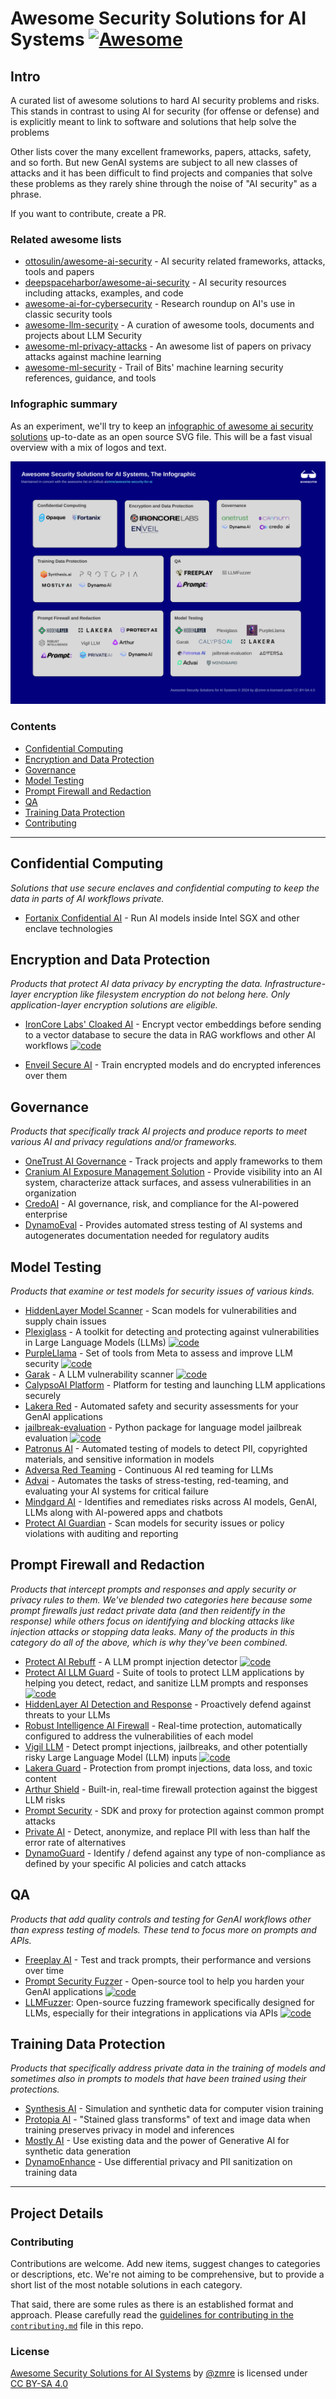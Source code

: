 # Awesome Security Solutions for AI Systems [![Awesome](https://awesome.re/badge.svg)](https://awesome.re)

## Intro

A curated list of awesome solutions to hard AI security problems and risks.  This stands in contrast to using AI for security (for offense or defense) and is explicitly meant to link to software and solutions that help solve the problems

Other lists cover the many excellent frameworks, papers, attacks, safety, and so forth.  But new GenAI systems are subject to all new classes of attacks and it has been difficult to find projects and companies that solve these problems as they rarely shine through the noise of "AI security" as a phrase.

If you want to contribute, create a PR.

### Related awesome lists

* [ottosulin/awesome-ai-security](https://github.com/ottosulin/awesome-ai-security) - AI security related frameworks, attacks, tools and papers
* [deepspaceharbor/awesome-ai-security](https://github.com/DeepSpaceHarbor/Awesome-AI-Security) - AI security resources including attacks, examples, and code
* [awesome-ai-for-cybersecurity](https://github.com/Billy1900/Awesome-AI-for-cybersecurity) - Research roundup on AI's use in classic security tools
* [awesome-llm-security](https://github.com/corca-ai/awesome-llm-security) - A curation of awesome tools, documents and projects about LLM Security
* [awesome-ml-privacy-attacks](https://github.com/stratosphereips/awesome-ml-privacy-attacks) - An awesome list of papers on privacy attacks against machine learning
* [awesome-ml-security](https://github.com/trailofbits/awesome-ml-security) - Trail of Bits' machine learning security references, guidance, and tools

### Infographic summary

As an experiment, we'll try to keep an [infographic of awesome ai security solutions](awesome-ai-security-infographic.svg) up-to-date as an open source SVG file. This will be a fast visual overview with a mix of logos and text.

![_Graphic overview of awesome AI security_](awesome-ai-security-infographic.svg)

### Contents

* [Confidential Computing](#confidential-computing)
* [Encryption and Data Protection](#encryption-and-data-protection)
* [Governance](#governance)
* [Model Testing](#model-testing)
* [Prompt Firewall and Redaction](#prompt-firewall-and-redaction)
* [QA](#qa)
* [Training Data Protection](#training-data-protection)
* [Contributing](#contributing)

------

## Confidential Computing

_Solutions that use secure enclaves and confidential computing to keep the data in parts of AI workflows private._

* [Fortanix Confidential AI](https://www.fortanix.com/platform/confidential-ai) - Run AI models inside Intel SGX and other enclave technologies

<!--
* [Opaque Systems](https://opaque.co/) - Run models in confidential compute environments

Leave here as a reminder. It seems Opaque has removed their confidential compute AI product and now has a product called Opaque Gateway that redacts and "compresses" prompts before sending on to OpenAI et al. But the product is in "waitlist" state as of May 2024 and so isn't eligible for this list. https://opaquegateway.opaque.co/

Leaving this here since they've now raised US$31M and have at least one rockstar founder, plus they were born out of a nice open source product: https://github.com/mc2-project/mc2,  so worth checking status again in awhile.
-->


## Encryption and Data Protection

_Products that protect AI data privacy by encrypting the data. Infrastructure-layer encryption like filesystem encryption do not belong here. Only application-layer encryption solutions are eligible._

* [IronCore Labs' Cloaked AI](https://ironcorelabs.com/products/cloaked-ai/) - Encrypt vector embeddings before sending to a vector database to secure the data in RAG workflows and other AI workflows [![code](https://img.shields.io/github/license/ironcorelabs/ironcore-alloy)](https://github.com/ironcorelabs/ironcore-alloy/)

* [Enveil Secure AI](https://www.enveil.com/secure-ai/) - Train encrypted models and do encrypted inferences over them

## Governance

_Products that specifically track AI projects and produce reports to meet various AI and privacy regulations and/or frameworks._

* [OneTrust AI Governance](https://www.onetrust.com/products/ai-governance/) - Track projects and apply frameworks to them
* [Cranium AI Exposure Management Solution](https://www.cranium.ai) - Provide visibility into an AI system, characterize attack surfaces, and assess vulnerabilities in an organization
* [CredoAI](https://www.credo.ai) - AI governance, risk, and compliance for the AI-powered enterprise
* [DynamoEval](https://dynamo.ai/platform/dynamoeval) - Provides automated stress testing of AI systems and autogenerates documentation needed for regulatory audits

## Model Testing

_Products that examine or test models for security issues of various kinds._

* [HiddenLayer Model Scanner](https://hiddenlayer.com/model-scanner/) - Scan models for vulnerabilities and supply chain issues
* [Plexiglass](https://github.com/kortex-labs/plexiglass) - A toolkit for detecting and protecting against vulnerabilities in Large Language Models (LLMs) [![code](https://img.shields.io/github/license/kortex-labs/plexiglass)](https://github.com/kortex-labs/plexiglass/)
* [PurpleLlama](https://github.com/facebookresearch/PurpleLlama) - Set of tools from Meta to assess and improve LLM security [![code](https://img.shields.io/github/license/facebookresearch/PurpleLlama)](https://github.com/facebookresearch/PurpleLlama/)
* [Garak](https://garak.ai/) - A LLM vulnerability scanner [![code](https://img.shields.io/github/license/leondz/garak)](https://github.com/leondz/garak/)
* [CalypsoAI Platform](https://calypsoai.com/platform/) - Platform for testing and launching LLM applications securely
* [Lakera Red](https://www.lakera.ai/ai-red-teaming) - Automated safety and security assessments for your GenAI applications
* [jailbreak-evaluation](https://github.com/controllability/jailbreak-evaluation) - Python package for language model jailbreak evaluation [![code](https://img.shields.io/github/license/controllability/jailbreak-evaluation)](https://github.com/controllability/jailbreak-evaluation/)
* [Patronus AI](https://www.patronus.ai) - Automated testing of models to detect PII, copyrighted materials, and sensitive information in models
* [Adversa Red Teaming](https://adversa.ai/ai-red-teaming-llm/) - Continuous AI red teaming for LLMs
* [Advai](https://www.advai.co.uk) - Automates the tasks of stress-testing, red-teaming, and evaluating your AI systems for critical failure
* [Mindgard AI](https://mindgard.ai) - Identifies and remediates risks across AI models, GenAI, LLMs along with AI-powered apps and chatbots
* [Protect AI Guardian](https://protectai.com/guardian) - Scan models for security issues or policy violations with auditing and reporting

## Prompt Firewall and Redaction

_Products that intercept prompts and responses and apply security or privacy rules to them. We've blended two categories here because some prompt firewalls just redact private data (and then reidentify in the response) while others focus on identifying and blocking attacks like injection attacks or stopping data leaks. Many of the products in this category do all of the above, which is why they've been combined._

* [Protect AI Rebuff](https://playground.rebuff.ai) - A LLM prompt injection detector [![code](https://img.shields.io/github/license/protectai/rebuff)](https://github.com/protectai/rebuff/)
* [Protect AI LLM Guard](https://protectai.com/llm-guard) - Suite of tools to protect LLM applications by helping you detect, redact, and sanitize LLM prompts and responses [![code](https://img.shields.io/github/license/protectai/llm-guard)](https://github.com/protectai/llm-guard/)
* [HiddenLayer AI Detection and Response](https://hiddenlayer.com/aidr/) - Proactively defend against threats to your LLMs
* [Robust Intelligence AI Firewall](https://www.robustintelligence.com/platform/ai-firewall-guardrails) - Real-time protection, automatically configured to address the vulnerabilities of each model
* [Vigil LLM](https://github.com/deadbits/vigil-llm) - Detect prompt injections, jailbreaks, and other potentially risky Large Language Model (LLM) inputs [![code](https://img.shields.io/github/license/deadbits/vigil-llm)](https://github.com/deadbits/vigil-llm/)
* [Lakera Guard](https://www.lakera.ai/lakera-guard) - Protection from prompt injections, data loss, and toxic content
* [Arthur Shield](https://www.arthur.ai/product/shield) - Built-in, real-time firewall protection against the biggest LLM risks
* [Prompt Security](https://www.prompt.security) - SDK and proxy for protection against common prompt attacks
* [Private AI](https://www.private-ai.com) - Detect, anonymize, and replace PII with less than half the error rate of alternatives
* [DynamoGuard](https://dynamo.ai/platform/dynamoguard) - Identify / defend against any type of non-compliance as defined by your specific AI policies and catch attacks

## QA

_Products that add quality controls and testing for GenAI workflows other than express testing of models. These tend to focus more on prompts and APIs._

* [Freeplay AI](https://freeplay.ai) - Test and track prompts, their performance and versions over time
* [Prompt Security Fuzzer](https://www.prompt.security/fuzzer) - Open-source tool to help you harden your GenAI applications [![code](https://img.shields.io/github/license/prompt-security/ps-fuzz)](https://github.com/prompt-security/ps-fuzz/)
* [LLMFuzzer](https://github.com/mnns/LLMFuzzer): Open-source fuzzing framework specifically designed for LLMs, especially for their integrations in applications via APIs [![code](https://img.shields.io/github/license/mnns/LLMFuzzer)](https://github.com/mnns/LLMFuzzer/)

## Training Data Protection

_Products that specifically address private data in the training of models and sometimes also in prompts to models that have been trained using their protections._

* [Synthesis AI](https://synthesis.ai) - Simulation and synthetic data for computer vision training
* [Protopia AI](https://protopia.ai) - "Stained glass transforms" of text and image data when training preserves privacy in model and inferences
* [Mostly AI](https://mostly.ai) - Use existing data and the power of Generative AI for synthetic data generation
* [DynamoEnhance](https://dynamo.ai/platform/dynamoenhance) - Use differential privacy and PII sanitization on training data


<!-- 

## To review

* [Bosch AIShield](https://www.boschaishield.com) - I can't figure out what this actually does or where to put it

-->

------

## Project Details
### Contributing

Contributions are welcome.  Add new items, suggest changes to categories or descriptions, etc. We're not aiming to be comprehensive, but to provide a short list of the most notable solutions in each category.

That said, there are some rules as there is an established format and approach. Please carefully read the [guidelines for contributing in the `contributing.md`](./contributing.md) file in this repo.

### License

<p xmlns:cc="http://creativecommons.org/ns#" xmlns:dct="http://purl.org/dc/terms/"><a property="dct:title" rel="cc:attributionURL" href="https://github.com/zmre/awesome-security-for-ai">Awesome Security Solutions for AI Systems</a> by <a rel="cc:attributionURL dct:creator" property="cc:attributionName" href="https://github.com/zmre">@zmre</a> is licensed under <a href="https://creativecommons.org/licenses/by-sa/4.0/?ref=chooser-v1" target="_blank" rel="license noopener noreferrer" style="display:inline-block;">CC BY-SA 4.0<img style="height:22px!important;margin-left:3px;vertical-align:text-bottom;" src="https://mirrors.creativecommons.org/presskit/icons/cc.svg?ref=chooser-v1" alt=""><img style="height:22px!important;margin-left:3px;vertical-align:text-bottom;" src="https://mirrors.creativecommons.org/presskit/icons/by.svg?ref=chooser-v1" alt=""><img style="height:22px!important;margin-left:3px;vertical-align:text-bottom;" src="https://mirrors.creativecommons.org/presskit/icons/sa.svg?ref=chooser-v1" alt=""></a></p>
